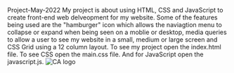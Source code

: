 Project-May-2022
My project is about using HTML, CSS and JavaScript to create front-end web delveopment for my website. Some of the features being used are the "hamburger" icon which allows the naviagtion menu to collapse or expand when being seen on a moblie or desktop, media queries to allow a user to see my website in a small, medium or large screen and CSS Grid using a 12 column layout.
To see my project open the index.html file. To see CSS open the main.css file. And for JavaScript open the javascript.js.
![CA logo](https://user-images.githubusercontent.com/105435189/180914434-359b3679-e0d5-4acd-a204-7fd5c25a4045.png)
